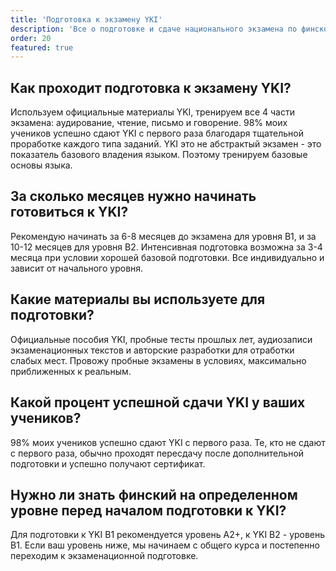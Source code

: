 ```yaml
---
title: 'Подготовка к экзамену YKI'
description: 'Все о подготовке и сдаче национального экзамена по финскому языку'
order: 20
featured: true
---
```


## Как проходит подготовка к экзамену YKI?

Используем официальные материалы YKI, тренируем все 4 части экзамена: аудирование, чтение, письмо и говорение. 98% моих учеников успешно сдают YKI с первого раза благодаря тщательной проработке каждого типа заданий. YKI это не абстрактый экзамен - это показатель базового владения языком. Поэтому тренируем базовые основы языка.

## За сколько месяцев нужно начинать готовиться к YKI?

Рекомендую начинать за 6-8 месяцев до экзамена для уровня B1, и за 10-12 месяцев для уровня B2. Интенсивная подготовка возможна за 3-4 месяца при условии хорошей базовой подготовки. Все индивидуально и зависит от начального уровня.

## Какие материалы вы используете для подготовки?

Официальные пособия YKI, пробные тесты прошлых лет, аудиозаписи экзаменационных текстов и авторские разработки для отработки слабых мест. Провожу пробные экзамены в условиях, максимально приближенных к реальным.

## Какой процент успешной сдачи YKI у ваших учеников?

98% моих учеников успешно сдают YKI с первого раза. Те, кто не сдают с первого раза, обычно проходят пересдачу после дополнительной подготовки и успешно получают сертификат.

## Нужно ли знать финский на определенном уровне перед началом подготовки к YKI?

Для подготовки к YKI B1 рекомендуется уровень А2+, к YKI B2 - уровень B1. Если ваш уровень ниже, мы начинаем с общего курса и постепенно переходим к экзаменационной подготовке.
